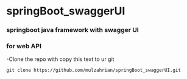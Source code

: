 # springBoot_swaggerUI

### springboot java framework with swagger UI
### for web API 
-Clone the repo with copy this text to ur git
```
git clone https://github.com/mulzahrian/springBoot_swaggerUI.git
```
